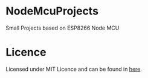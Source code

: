 NodeMcuProjects
===============
Small Projects based on ESP8266 Node MCU

Licence
=======
Licensed under MIT Licence and can be found in [here](https://github.com/tdn1998/NodeMcuProjects/blob/master/LICENSE).
